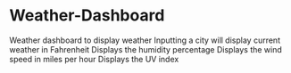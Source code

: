 # Weather-Dashboard

Weather dashboard to display weather
Inputting a city will display current weather in Fahrenheit
Displays the humidity percentage
Displays the wind speed in miles per hour
Displays the UV index